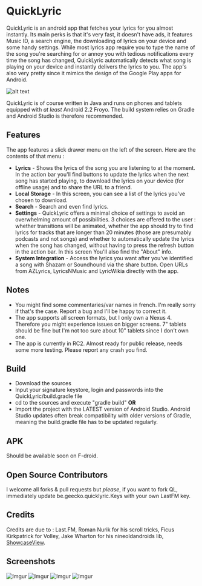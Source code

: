 # QuickLyric

QuickLyric is an android app that fetches your lyrics for you almost instantly. Its main perks is that it's very fast, it doesn't have ads, it features Music ID, a search engine, the downloading of lyrics on your device and some handy settings. While most lyrics app require you to type the name of the song you're searching for or annoy you with tedious notifications every time the song has changed, QuickLyric automatically detects what song is playing on your device and instantly delivers the lyrics to you. The app's also very pretty since it mimics the design of the Google Play apps for Android.

![alt text](http://i.imgur.com/VlSv894.png "Banner Logo")

QuickLyric is of course written in Java and runs on phones and tablets equipped with *at least* Android 2.2 Froyo. The build system relies on Gradle and Android Studio is therefore recommended.

## Features

The app features a slick drawer menu on the left of the screen. Here are the contents of that menu :

* **Lyrics** - Shows the lyrics of the song you are listening to at the moment. In the action bar you'll find buttons to update the lyrics when the next song has started playing, to download the lyrics on your device (for offline usage) and to share the URL to a friend.
* **Local Storage** - In this screen, you can see a list of the lyrics you've chosen to download.
* **Search** - Search and even find lyrics.
* **Settings** - QuickLyric offers a minimal choice of settings to avoid an overwhelming amount of possibilities. 3 choices are offered to the user : whether transitions will be animated, whether the app should try to find lyrics for tracks that are longer than 20 minutes (those are presumably podcasts and not songs) and whether to automatically update the lyrics when the song has changed, without having to press the refresh button in the action bar. In this screen You'll also find the "About" info.
* **System Integration** - Access the lyrics you want after you've identified a song with Shazam or Soundhound via the share button. Open URLs from AZLyrics, LyricsNMusic and LyricWikia directly with the app.

## Notes
* You might find some commentaries/var names in french. I'm really sorry if that's the case. Report a bug and I'll be happy to correct it.
* The app supports all screen formats, but I only own a Nexus 4. Therefore you might experience issues on bigger screens. 7" tablets should be fine but I'm not too sure about 10" tablets since I don't own one.
* The app is currently in RC2. Almost ready for public release, needs some more testing. Please report any crash you find.

## Build
* Download the sources 
* Input your signature keystore, login and passwords into the QuickLyric/build.gradle file
* cd to the sources and execute "gradle build"
**OR**
* Import the project with the LATEST version of Android Studio. Android Studio updates often break compatibility with older versions of Gradle, meaning the build.gradle file has to be updated regularly.

## APK

Should be available soon on F-droid.

## Open Source Contributors

I welcome all forks & pull requests but *please*, if you want to fork QL, immediately update be.geecko.quicklyric.Keys with your own LastFM key.

## Credits

Credits are due to : Last.FM, Roman Nurik for his scroll tricks, Ficus Kirkpatrick for Volley, Jake Wharton for his nineoldandroids lib, [ShowcaseView](https://github.com/amlcurran/ShowcaseView).

## Screenshots

![Imgur](http://i.imgur.com/bKq0GLW.png)
![Imgur](https://i.imgur.com/bEdjfIn.png)
![Imgur](http://i.imgur.com/RtIdK24.png)
![Imgur](http://i.imgur.com/dXlxpmJ.png)

